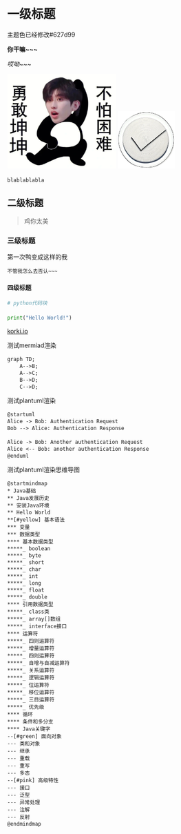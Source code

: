 # 一级标题


主题色已经修改#627d99


**你干嘛~~~**

*哎呦~~~*

<img src="_media/brave_kun.png" style="zoom:33%;" />
<img src="_media/seahipage-logo.svg" style="zoom:13%;" />



`blablablabla`

## 二级标题
> 鸡你太美

### 三级标题
第一次鸭变成这样的我

```
不管我怎么去否认~~~
```

#### 四级标题
```python
# python代码块

print("Hello World!")

```


[korki.io](https://kroki.io)


测试mermiad渲染
```mermaid
graph TD;
    A-->B;
    A-->C;
    B-->D;
    C-->D;

```

测试plantuml渲染
```plantuml
@startuml
Alice -> Bob: Authentication Request
Bob --> Alice: Authentication Response

Alice -> Bob: Another authentication Request
Alice <-- Bob: another authentication Response
@enduml
```
测试plantuml渲染思维导图

```plantuml
@startmindmap
* Java基础
** Java发展历史
** 安装Java环境
** Hello World
**[#yellow] 基本语法
*** 变量
*** 数据类型
**** 基本数据类型
*****_ boolean
*****_ byte
*****_ short
*****_ char
*****_ int
*****_ long
*****_ float
*****_ double
**** 引用数据类型
*****_ class类
*****_ array[]数组
*****_ interface接口
**** 运算符
*****_ 四则运算符
*****_ 增量运算符
*****_ 四则运算符
*****_ 自增与自减运算符
*****_ 关系运算符
*****_ 逻辑运算符
*****_ 位运算符
*****_ 移位运算符
*****_ 三目运算符
*****_ 优先级
**** 循环
**** 条件和多分支
**** Java关键字
--[#green] 面向对象
--- 类和对象
--- 继承
--- 重载
--- 重写
--- 多态
--[#pink] 高级特性
--- 接口
--- 泛型
--- 异常处理
--- 注解
--- 反射
@endmindmap

```

